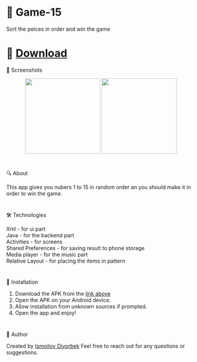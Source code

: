 # 🌟 Game-15
Sort the peices in order and win the game 
#

# 📲 [Download](https://github.com/Theultimatecreator/Game-15/releases/download/v1.0/app-debug.apk)

📸 Screenshots                         

<p align="center">
  <img src="https://github.com/user-attachments/assets/428d6b86-8c03-4aa4-bf3b-3a5ecc9ea873" width="200">
  <img src="https://github.com/user-attachments/assets/85fb20cc-a44e-474b-ba3d-755ad041cc74" width="200">
</p>

#

🔍 About               

This app gives you nubers 1 to 15 in random order an you should make it in order to win the game.

#

🛠️ Technologies                                                                                 

Xml - for ui part                                
Java - for the backend part                                           
Activities - for screens                                       
Shared Preferences - for saving result to phone storage                                                              
Media player - for the music part                                                                       
Relative Layout  - for placing the items in pattern                                                                                                                                                            

#

💾 Installation

1. Download the APK from the [link above](https://github.com/Theultimatecreator/Game-15/releases/download/v1.0/app-debug.apk)
2. Open the APK on your Android device.                                                                  
3. Allow installation from unknown sources if prompted.                                          
4. Open the app and enjoy!                                                                          

#

👤 Author

Created by [Ismoilov Diyorbek](https://t.me/MrGladiator)
Feel free to reach out for any questions or suggestions.

